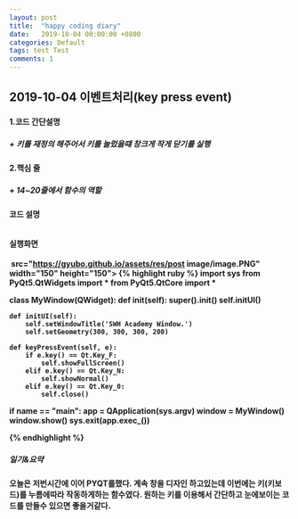 ```yaml
---
layout: post
title:  "happy coding diary"
date:   2019-10-04 00:00:00 +0800
categories: Default
tags: test Test
comments: 1
---
```

## <strong>2019-10-04 이벤트처리(key press event)<strong/>
#### 1.코드 간단설명
##### + 키를 재정의 해주어서 키를 눌렀을떄 창크게 작게 닫기를 실행
#### 2.핵심 줄
##### + 14~20줄에서 함수의 역할
#### 코드 설명
######
#### 실행화면
<img> src="https://gyubo.github.io/assets/res/post image/image.PNG" width="150" height="150"></img>
{% highlight ruby %}
import sys
from PyQt5.QtWidgets import *
from PyQt5.QtCore import *

class MyWindow(QWidget):
    def __init__(self):
        super().__init__()
        self.initUI()

    def initUI(self):
        self.setWindowTitle('SWH Academy Window.')
        self.setGeometry(300, 300, 300, 200)

    def keyPressEvent(self, e):
        if e.key() == Qt.Key_F:
            self.showFullScreen()
        elif e.key() == Qt.Key_N:
            self.showNormal()
        elif e.key() == Qt.Key_0:
            self.close()
        
if __name__ == "__main__":
    app = QApplication(sys.argv)
    window = MyWindow()
    window.show()
    sys.exit(app.exec_())

{% endhighlight %}
##### 일기&요약
오늘은 저번시간에 이어 PYQT를했다. 계속 창을 디자인 하고있는데 이번에는 키(키보드)를 누름에따라 작동하게하는 함수였다. 원하는 키를 이용해서 간단하고 눈에보이는 코드를 만들수 있으면 좋을거같다.

 